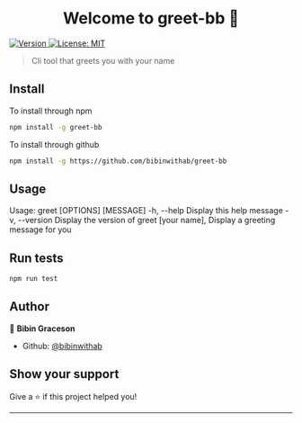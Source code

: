 <h1 align="center">Welcome to greet-bb 👋</h1>
<p>
  <a href="https://www.npmjs.com/package/greet-bb" target="_blank">
    <img alt="Version" src="https://img.shields.io/npm/v/greet-bb.svg">
  </a>
  <a href="#" target="_blank">
    <img alt="License: MIT" src="https://img.shields.io/badge/License-MIT-yellow.svg" />
  </a>
</p>

> Cli tool that greets you with your name

## Install

To install through npm

```sh
npm install -g greet-bb
```
To install through github

```sh
npm install -g https://github.com/bibinwithab/greet-bb
```

## Usage

Usage: greet [OPTIONS] <or> [MESSAGE]
    -h,    --help         Display this help message
    -v,   --version       Display the version of greet
    [your name],            Display a greeting message for you
## Run tests

```sh
npm run test
```

## Author

👤 **Bibin Graceson**

* Github: [@bibinwithab](https://github.com/bibinwithab)

## Show your support

Give a ⭐️ if this project helped you!

***
